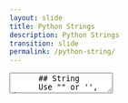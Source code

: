 ```yaml
---
layout: slide
title: Python Strings
description: Python Strings
transition: slide
permalink: /python-string/
---
```

<section data-markdown>
    <textarea data-template>
      ## String
      Use "" or '', doesn't matter:
      ```sh
      >>> print ("hello" == 'hello')
      True
      ```
      ---
      ## String
      ...or Unicode (with care!)
      ```sh
      >>> command = "⌘"
      >>> command
      '\xe2\x8c\x98'
      >>> print (command)
      ⌘
      ```
      ---
      ## String
      Some *builtin* functions work with variables:
      ```sh
      >>> len("hello")
      5
      ```
      https://docs.python.org/3/library/functions.html
      ---
      ## Next: 
      [Numeric](https://aisha-glblcd.github.io/material/python-numeric)
       
    </textarea>
</section>

      
